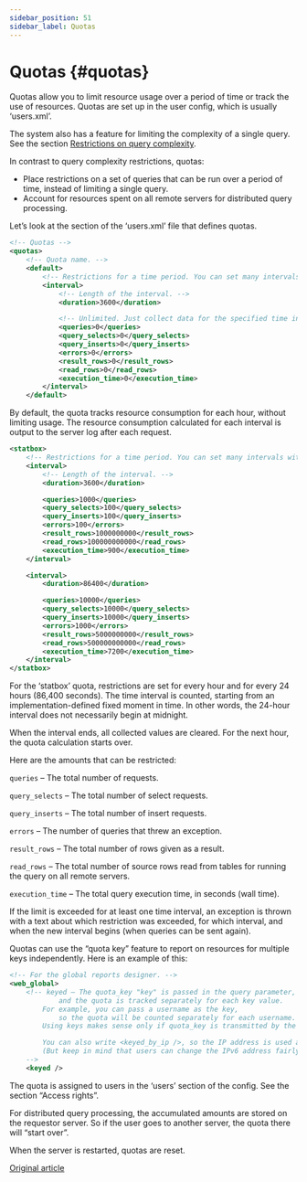 ```yaml
---
sidebar_position: 51
sidebar_label: Quotas
---
```


# Quotas {#quotas}

Quotas allow you to limit resource usage over a period of time or track the use of resources.
Quotas are set up in the user config, which is usually ‘users.xml’.

The system also has a feature for limiting the complexity of a single query. See the section [Restrictions on query complexity](../operations/settings/query-complexity.md).

In contrast to query complexity restrictions, quotas:

-   Place restrictions on a set of queries that can be run over a period of time, instead of limiting a single query.
-   Account for resources spent on all remote servers for distributed query processing.

Let’s look at the section of the ‘users.xml’ file that defines quotas.

``` xml
<!-- Quotas -->
<quotas>
    <!-- Quota name. -->
    <default>
        <!-- Restrictions for a time period. You can set many intervals with different restrictions. -->
        <interval>
            <!-- Length of the interval. -->
            <duration>3600</duration>

            <!-- Unlimited. Just collect data for the specified time interval. -->
            <queries>0</queries>
            <query_selects>0</query_selects>
            <query_inserts>0</query_inserts>
            <errors>0</errors>
            <result_rows>0</result_rows>
            <read_rows>0</read_rows>
            <execution_time>0</execution_time>
        </interval>
    </default>
```

By default, the quota tracks resource consumption for each hour, without limiting usage.
The resource consumption calculated for each interval is output to the server log after each request.

``` xml
<statbox>
    <!-- Restrictions for a time period. You can set many intervals with different restrictions. -->
    <interval>
        <!-- Length of the interval. -->
        <duration>3600</duration>

        <queries>1000</queries>
        <query_selects>100</query_selects>
        <query_inserts>100</query_inserts>
        <errors>100</errors>
        <result_rows>1000000000</result_rows>
        <read_rows>100000000000</read_rows>
        <execution_time>900</execution_time>
    </interval>

    <interval>
        <duration>86400</duration>

        <queries>10000</queries>
        <query_selects>10000</query_selects>
        <query_inserts>10000</query_inserts>
        <errors>1000</errors>
        <result_rows>5000000000</result_rows>
        <read_rows>500000000000</read_rows>
        <execution_time>7200</execution_time>
    </interval>
</statbox>
```

For the ‘statbox’ quota, restrictions are set for every hour and for every 24 hours (86,400 seconds). The time interval is counted, starting from an implementation-defined fixed moment in time. In other words, the 24-hour interval does not necessarily begin at midnight.

When the interval ends, all collected values are cleared. For the next hour, the quota calculation starts over.

Here are the amounts that can be restricted:

`queries` – The total number of requests.

`query_selects` – The total number of select requests.

`query_inserts` – The total number of insert requests.

`errors` – The number of queries that threw an exception.

`result_rows` – The total number of rows given as a result.

`read_rows` – The total number of source rows read from tables for running the query on all remote servers.

`execution_time` – The total query execution time, in seconds (wall time).

If the limit is exceeded for at least one time interval, an exception is thrown with a text about which restriction was exceeded, for which interval, and when the new interval begins (when queries can be sent again).

Quotas can use the “quota key” feature to report on resources for multiple keys independently. Here is an example of this:

``` xml
<!-- For the global reports designer. -->
<web_global>
    <!-- keyed – The quota_key "key" is passed in the query parameter,
            and the quota is tracked separately for each key value.
        For example, you can pass a username as the key,
            so the quota will be counted separately for each username.
        Using keys makes sense only if quota_key is transmitted by the program, not by a user.

        You can also write <keyed_by_ip />, so the IP address is used as the quota key.
        (But keep in mind that users can change the IPv6 address fairly easily.)
    -->
    <keyed />
```

The quota is assigned to users in the ‘users’ section of the config. See the section “Access rights”.

For distributed query processing, the accumulated amounts are stored on the requestor server. So if the user goes to another server, the quota there will “start over”.

When the server is restarted, quotas are reset.

[Original article](https://clickhouse.com/docs/en/operations/quotas/) <!--hide-->
